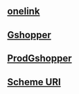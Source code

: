 ## [onelink](gshopper.onelink.me/Ousw?pid=app_links_test)

## [Gshopper](https://www.gshopper.com)

## [ProdGshopper](http://prod.gshopper.com)

## [Scheme URI](gshopper://)


